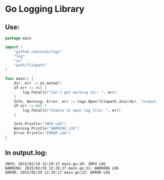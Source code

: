 Go Logging Library
==================

Use:
----

```go
package main

import (
	"github.com/asib/logs"
	"log"
	"os"
	"path/filepath"
)

func main() {
	dir, err := os.Getwd()
	if err != nil {
		log.Fatalln("Can't get working dir: ", err)
	}
	Info, Warning, Error, err := logs.Open(filepath.Join(dir, "output.log"))
	if err != nil {
		log.Fatalln("Unable to open log file: ", err)
	}

	Info.Println("INFO LOG")
	Warning.Println("WARNING LOG")
	Error.Println("ERROR LOG")
}
```

In output.log:
--------------

```
INFO: 2015/02/19 12:29:17 main.go:20: INFO LOG
WARNING: 2015/02/19 12:29:17 main.go:21: WARNING LOG
ERROR: 2015/02/19 12:29:17 main.go:22: ERROR LOG
```
